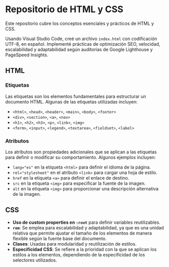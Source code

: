 # Repositorio de HTML y CSS

Este repositorio cubre los conceptos esenciales y prácticos de HTML y CSS.

Usando Visual Studio Code, creé un archivo `index.html` con codificación UTF-8, en español. Implementé prácticas de optimización SEO, velocidad, escalabilidad y adaptabilidad según auditorías de Google Lighthouse y PageSpeed Insights.

## HTML

### Etiquetas
Las etiquetas son los elementos fundamentales para estructurar un documento HTML. Algunas de las etiquetas utilizadas incluyen:

- `<html>`, `<head>`, `<header>`, `<main>`, `<body>`, `<footer>`
- `<div>`, `<section>`, `<a>`, `<nav>`
- `<h1>`, `<h2>`, `<h3>`, `<p>`, `<link>`, `<img>`
- `<form>`, `<input>`, `<legend>`, `<textarea>`, `<fieldset>`, `<label>`

### Atributos
Los atributos son propiedades adicionales que se aplican a las etiquetas para definir o modificar su comportamiento. Algunos ejemplos incluyen:

- `lang="es"` en la etiqueta `<html>` para definir el idioma de la página.
- `rel="stylesheet"` en el atributo `<link>` para cargar una hoja de estilo.
- `href` en la etiqueta `<a>` para definir el enlace de destino.
- `src` en la etiqueta `<img>` para especificar la fuente de la imagen.
- `alt` en la etiqueta `<img>` para proporcionar una descripción alternativa de la imagen.

## CSS

- **Uso de custom properties en `:root`** para definir variables reutilizables.
- **`rem`**: Se emplea para escalabilidad y adaptabilidad, ya que es una unidad relativa que permite ajustar el tamaño de los elementos de manera flexible según la fuente base del documento.
- **Clases**: Usadas para modularidad y reutilización de estilos.
- **Especificidad CSS**: Se refiere a la prioridad con la que se aplican los estilos a los elementos, dependiendo de la especificidad de los selectores utilizados.
